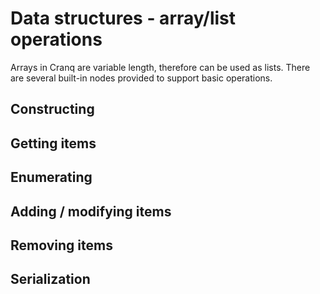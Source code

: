 # Data structures - array/list operations

Arrays in Cranq are variable length, therefore can be used as lists. There are several built-in nodes provided to support basic operations.

## Constructing

## Getting items

## Enumerating

## Adding / modifying items

## Removing items

## Serialization
